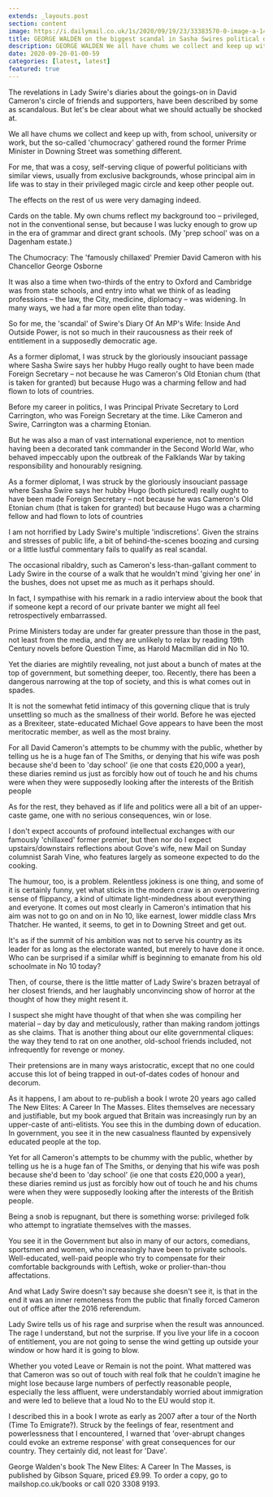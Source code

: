 ```yaml
---
extends: _layouts.post
section: content
image: https://i.dailymail.co.uk/1s/2020/09/19/23/33383570-0-image-a-14_1600554962388.jpg 
title: GEORGE WALDEN on the biggest scandal in Sasha Swires political diary 
description: GEORGE WALDEN We all have chums we collect and keep up with, from school, university or work, but the chumocracy gathered round the former PM in Downing Street was something different. 
date: 2020-09-20-01-00-59 
categories: [latest, latest] 
featured: true 
--- 
```

The revelations in Lady Swire's diaries about the goings-on in David Cameron's circle of friends and supporters, have been described by some as scandalous. But let's be clear about what we should actually be shocked at.

We all have chums we collect and keep up with, from school, university or work, but the so-called 'chumocracy' gathered round the former Prime Minister in Downing Street was something different.

For me, that was a cosy, self-serving clique of powerful politicians with similar views, usually from exclusive backgrounds, whose principal aim in life was to stay in their privileged magic circle and keep other people out.

The effects on the rest of us were very damaging indeed.

Cards on the table. My own chums reflect my background too – privileged, not in the conventional sense, but because I was lucky enough to grow up in the era of grammar and direct grant schools. (My 'prep school' was on a Dagenham estate.)

The Chumocracy: The 'famously chillaxed' Premier David Cameron with his Chancellor George Osborne

It was also a time when two-thirds of the entry to Oxford and Cambridge was from state schools, and entry into what we think of as leading professions – the law, the City, medicine, diplomacy – was widening. In many ways, we had a far more open elite than today.

So for me, the 'scandal' of Swire's Diary Of An MP's Wife: Inside And Outside Power, is not so much in their raucousness as their reek of entitlement in a supposedly democratic age.

As a former diplomat, I was struck by the gloriously insouciant passage where Sasha Swire says her hubby Hugo really ought to have been made Foreign Secretary – not because he was Cameron's Old Etonian chum (that is taken for granted) but because Hugo was a charming fellow and had flown to lots of countries.

Before my career in politics, I was Principal Private Secretary to Lord Carrington, who was Foreign Secretary at the time. Like Cameron and Swire, Carrington was a charming Etonian. 

But he was also a man of vast international experience, not to mention having been a decorated tank commander in the Second World War, who behaved impeccably upon the outbreak of the Falklands War by taking responsibility and honourably resigning.

As a former diplomat, I was struck by the gloriously insouciant passage where Sasha Swire says her hubby Hugo (both pictured) really ought to have been made Foreign Secretary – not because he was Cameron's Old Etonian chum (that is taken for granted) but because Hugo was a charming fellow and had flown to lots of countries

I am not horrified by Lady Swire's multiple 'indiscretions'. Given the strains and stresses of public life, a bit of behind-the-scenes boozing and cursing or a little lustful commentary fails to qualify as real scandal.

The occasional ribaldry, such as Cameron's less-than-gallant comment to Lady Swire in the course of a walk that he wouldn't mind 'giving her one' in the bushes, does not upset me as much as it perhaps should.

In fact, I sympathise with his remark in a radio interview about the book that if someone kept a record of our private banter we might all feel retrospectively embarrassed. 

Prime Ministers today are under far greater pressure than those in the past, not least from the media, and they are unlikely to relax by reading 19th Century novels before Question Time, as Harold Macmillan did in No 10.

Yet the diaries are mightily revealing, not just about a bunch of mates at the top of government, but something deeper, too. Recently, there has been a dangerous narrowing at the top of society, and this is what comes out in spades. 

It is not the somewhat fetid intimacy of this governing clique that is truly unsettling so much as the smallness of their world. Before he was ejected as a Brexiteer, state-educated Michael Gove appears to have been the most meritocratic member, as well as the most brainy.

For all David Cameron's attempts to be chummy with the public, whether by telling us he is a huge fan of The Smiths, or denying that his wife was posh because she'd been to 'day school' (ie one that costs £20,000 a year), these diaries remind us just as forcibly how out of touch he and his chums were when they were supposedly looking after the interests of the British people

As for the rest, they behaved as if life and politics were all a bit of an upper-caste game, one with no serious consequences, win or lose.

I don't expect accounts of profound intellectual exchanges with our famously 'chillaxed' former premier, but then nor do I expect upstairs/downstairs reflections about Gove's wife, new Mail on Sunday columnist Sarah Vine, who features largely as someone expected to do the cooking.

The humour, too, is a problem. Relentless jokiness is one thing, and some of it is certainly funny, yet what sticks in the modern craw is an overpowering sense of flippancy, a kind of ultimate light-mindedness about everything and everyone. It comes out most clearly in Cameron's intimation that his aim was not to go on and on in No 10, like earnest, lower middle class Mrs Thatcher. He wanted, it seems, to get in to Downing Street and get out.

It's as if the summit of his ambition was not to serve his country as its leader for as long as the electorate wanted, but merely to have done it once. Who can be surprised if a similar whiff is beginning to emanate from his old schoolmate in No 10 today? 

Then, of course, there is the little matter of Lady Swire's brazen betrayal of her closest friends, and her laughably unconvincing show of horror at the thought of how they might resent it.

I suspect she might have thought of that when she was compiling her material – day by day and meticulously, rather than making random jottings as she claims. That is another thing about our elite governmental cliques: the way they tend to rat on one another, old-school friends included, not infrequently for revenge or money.

Their pretensions are in many ways aristocratic, except that no one could accuse this lot of being trapped in out-of-dates codes of honour and decorum.

As it happens, I am about to re-publish a book I wrote 20 years ago called The New Elites: A Career In The Masses. Elites themselves are necessary and justifiable, but my book argued that Britain was increasingly run by an upper-caste of anti-elitists. You see this in the dumbing down of education. In government, you see it in the new casualness flaunted by expensively educated people at the top.

Yet for all Cameron's attempts to be chummy with the public, whether by telling us he is a huge fan of The Smiths, or denying that his wife was posh because she'd been to 'day school' (ie one that costs £20,000 a year), these diaries remind us just as forcibly how out of touch he and his chums were when they were supposedly looking after the interests of the British people.

Being a snob is repugnant, but there is something worse: privileged folk who attempt to ingratiate themselves with the masses.

You see it in the Government but also in many of our actors, comedians, sportsmen and women, who increasingly have been to private schools. Well-educated, well-paid people who try to compensate for their comfortable backgrounds with Leftish, woke or prolier-than-thou affectations.

And what Lady Swire doesn't say because she doesn't see it, is that in the end it was an inner remoteness from the public that finally forced Cameron out of office after the 2016 referendum.

Lady Swire tells us of his rage and surprise when the result was announced. The rage I understand, but not the surprise. If you live your life in a cocoon of entitlement, you are not going to sense the wind getting up outside your window or how hard it is going to blow.

Whether you voted Leave or Remain is not the point. What mattered was that Cameron was so out of touch with real folk that he couldn't imagine he might lose because large numbers of perfectly reasonable people, especially the less affluent, were understandably worried about immigration and were led to believe that a loud No to the EU would stop it.

I described this in a book I wrote as early as 2007 after a tour of the North (Time To Emigrate?). Struck by the feelings of fear, resentment and powerlessness that I encountered, I warned that 'over-abrupt changes could evoke an extreme response' with great consequences for our country. They certainly did, not least for 'Dave'.

George Walden's book The New Elites: A Career In The Masses, is published by Gibson Square, priced £9.99. To order a copy, go to mailshop.co.uk/books or call 020 3308 9193.


